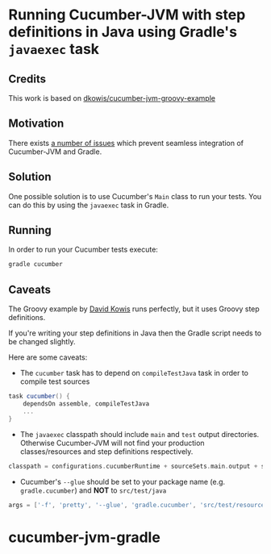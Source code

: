 # Running Cucumber-JVM with step definitions in Java using Gradle's `javaexec` task

## Credits

This work is based on [dkowis/cucumber-jvm-groovy-example](https://github.com/dkowis/cucumber-jvm-groovy-example)

## Motivation

There exists [a number of issues](http://gradle.1045684.n5.nabble.com/Gradle-and-cucumber-jvm-tt5710562.html) which prevent seamless integration of Cucumber-JVM and Gradle.

## Solution

One possible solution is to use Cucumber's `Main` class to run your tests. You can do this by using the `javaexec` task in Gradle.

## Running

In order to run your Cucumber tests execute:

```sh
gradle cucumber
```

## Caveats

The Groovy example by [David Kowis](https://github.com/dkowis) runs perfectly, but it uses Groovy step definitions.

If you're writing your step definitions in Java then the Gradle script needs to be changed slightly.

Here are some caveats:

 * The `cucumber` task has to depend on `compileTestJava` task in order to compile test sources

 ```groovy
 task cucumber() {
     dependsOn assemble, compileTestJava
     ...
 }
 ```

 * The `javaexec` classpath should include `main` and `test` output directories.
 Otherwise Cucumber-JVM will not find your production classes/resources and step definitions respectively.

 ```groovy
 classpath = configurations.cucumberRuntime + sourceSets.main.output + sourceSets.test.output
 ```

 * Cucumber's `--glue` should be set to your package name (e.g. `gradle.cucumber`) and **NOT** to `src/test/java`

 ```groovy
 args = ['-f', 'pretty', '--glue', 'gradle.cucumber', 'src/test/resources']
 ```



# cucumber-jvm-gradle
